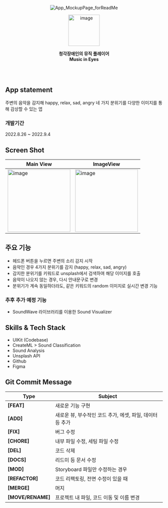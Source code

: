 <div align="center">

![App_MockupPage_forReadMe](https://user-images.githubusercontent.com/99120199/188602061-f49edeb2-a116-4c2e-85f3-95844418e9e7.png)

<img width="100" alt="image" src="https://user-images.githubusercontent.com/99120199/188601934-07606634-de5d-4207-ad2a-e12a5e9dff4e.png">

**청각장애인의 뮤직 플레이어**<br>
**Music in Eyes**

</div>

<br><br>
## App statement
주변의 음악을 감지해 happy, relax, sad, angry 네 가지 분위기를 다양한 이미지를 통해 감상할 수 있는 앱 

### 개발기간
2022.8.26 ~ 2022.9.4

## Screen Shot  
|Main View|ImageView|
|---|---|
|<img width="200" alt="image" src="https://user-images.githubusercontent.com/99120199/188604115-2f3b45ed-0b09-4d99-ba76-4df7e9414dac.png">|<img width="200" alt="image" src="https://user-images.githubusercontent.com/99120199/188604187-5a91fdab-f45e-4e40-86f0-4553ee7cd788.png">|

## 주요 기능 
- 헤드폰 버튼을 누르면 주변의 소리 감지 시작 
- 음악인 경우 4가지 분위기를 감지 (happy, relax, sad, angry) 
- 감지한 분위기를 키워드로 unsplash에서 검색하여 해당 이미지를 호출 
- 음악이 나오지 않는 경우, 다시 안내문구로 변경
- 분위기가 계속 동일하더라도, 같은 키워드의 random 이미지로 실시간 변경 기능 

### 추후 추가 예정 기능
- SoundWave 라이브러리를 이용한 Sound Visualizer 

## Skills & Tech Stack
- UIKit (Codebase)
- CreateML > Sound Classification 
- Sound Analysis
- Unsplash API
- Github
- Figma

## Git Commit Message
|Type|Subject|
|---|---|
|**[FEAT]**|새로운 기능 구현|
|**[ADD]**|새로운 뷰, 부수적인 코드 추가, 에셋, 파일, 데이터 등 추가|
|**[FIX]**|버그 수정|
|**[CHORE]**|내부 파일 수정, 세팅 파일 수정|
|**[DEL]**|코드 삭제|
|**[DOCS]**|리드미 등 문서 수정|
|**[MOD]**|Storyboard 파일만 수정하는 경우|
|**[REFACTOR]**|코드 리팩토링, 전면 수정이 있을 때| 
|**[MERGE]**|머지|
|**[MOVE/RENAME]**|프로젝트 내 파일, 코드 이동 및 이름 변경|
